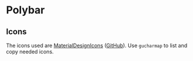 # Polybar

## Icons
The icons used are [MaterialDesignIcons](https://materialdesignicons.com) ([GitHub](https://github.com/templarian/MaterialDesign)).
Use `gucharmap` to list and copy needed icons.
